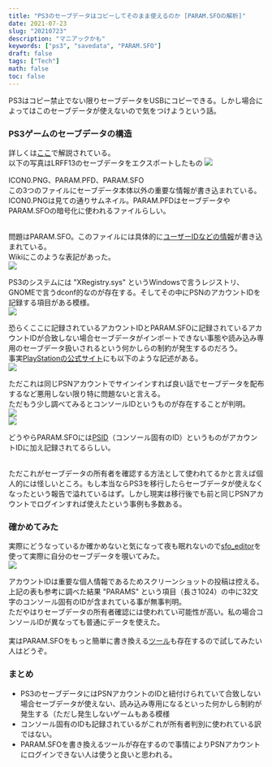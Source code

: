 ```yaml
---
title: "PS3のセーブデータはコピーしてそのまま使えるのか [PARAM.SFOの解析]"
date: 2021-07-23
slug: "20210723"
description: "マニアックかも"
keywords: ["ps3", "savedata", "PARAM.SFO"]
draft: false
tags: ["Tech"]
math: false
toc: false
---
```



PS3はコピー禁止でない限りセーブデータをUSBにコピーできる。しかし場合によってはこのセーブデータが使えないので気をつけようという話。

### PS3ゲームのセーブデータの構造
詳しくは[ここ](PS3ゲームのセーブデータの構造)で解説されている。  
以下の写真はLRFF13のセーブデータをエクスポートしたもの
<img src="/images/20210723163029.png">

ICON0.PNG、PARAM.PFD、PARAM.SFO  
この3つのファイルにセーブデータ本体以外の重要な情報が書き込まれている。  
ICON0.PNGは見ての通りサムネイル。PARAM.PFDはセーブデータやPARAM.SFOの暗号化に使われるファイルらしい。<br><br>

問題はPARAM.SFO。このファイルには具体的に[ユーザーIDなどの情報](https://www.psdevwiki.com/ps3/PARAM.SFO)が書き込まれている。  
Wikiにこのような表記があった。  
<img src="/images/20210723164124.png">

PS3のシステムには "XRegistry.sys" というWindowsで言うレジストリ、GNOMEで言うdconf的なのが存在する。そしてその中にPSNのアカウントIDを記録する項目がある模様。  
<img src="/images/20210723164328.png">

恐らくここに記録されているアカウントIDとPARAM.SFOに記録されているアカウントIDが合致しない場合セーブデータがインポートできない事態や読み込み専用のセーブデータ扱いされるという何かしらの制約が発生するのだろう。  
事実[PlayStationの公式サイト](https://www.jp.playstation.com/ps3/update/exp_ver315.html)にも以下のような記述がある。  
<img src="/images/20210723164656.png">

ただこれは同じPSNアカウントでサインインすれば良い話でセーブデータを配布するなど悪用しない限り特に問題ないと言える。  
ただもう少し調べてみるとコンソールIDというものが存在することが判明。  
<img src="/images/20210723165814.png"><br>
<img src="/images/20210723165821.png">

どうやらPARAM.SFOには[PSID](https://www.psdevwiki.com/ps3/IDPS)（コンソール固有のID）というものがアカウントIDに加え記録されてるらしい。<br><br>

ただこれがセーブデータの所有者を確認する方法として使われてるかと言えば個人的には怪しいところ。もし本当ならPS3を移行したらセーブデータが使えなくなったという報告で溢れているはず。しかし現実は移行後でも前と同じPSNアカウントでログインすれば使えたという事例も多数ある。

### 確かめてみた
実際にどうなっているか確かめないと気になって夜も眠れないので[sfo_editor](https://kood.info/sfo_editor/)を使って実際に自分のセーブデータを覗いてみた。  
<img src="/images/20210723173919.png">

アカウントIDは重要な個人情報であるためスクリーンショットの投稿は控える。  
上記の表も参考に調べた結果 "PARAMS" という項目（長さ1024）の中に32文字のコンソール固有のIDが含まれている事が無事判明。  
ただやはりセーブデータの所有者確認には使われてい可能性が高い。私の場合コンソールIDが異なっても普通にデータを使えた。<br><br>
実はPARAM.SFOをもっと簡単に書き換える[ツール](https://emu.web-g-p.com/info/system/save_ps3_account_id.html)も存在するので試してみたい人はどうぞ。

### まとめ
 - PS3のセーブデータにはPSNアカウントのIDと紐付けられていて合致しない場合セーブデータが使えない、読み込み専用になるといった何かしら制約が発生する（ただし発生しないゲームもある模様
 - コンソール固有のIDも記録されているがこれが所有者判別に使われている訳ではない。
 - PARAM.SFOを書き換えるツールが存在するので事情によりPSNアカウントにログインできない人は使うと良いと思われる。


